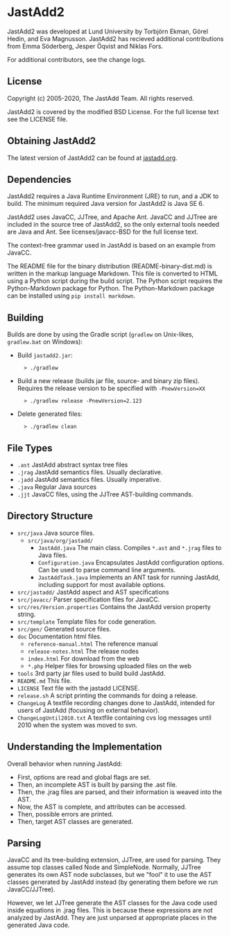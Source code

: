 # JastAdd2

JastAdd2 was developed at Lund University by Torbjörn Ekman, Görel
Hedin, and Eva Magnusson. JastAdd2 has recieved additional contributions from
Emma Söderberg, Jesper Öqvist and Niklas Fors.

For additional contributors, see the change logs.

## License

Copyright (c) 2005-2020, The JastAdd Team. All rights reserved.

JastAdd2 is covered by the modified BSD License. For the full license text
see the LICENSE file.

## Obtaining JastAdd2

The latest version of JastAdd2 can be found at [jastadd.org][1].


## Dependencies

JastAdd2 requires a Java Runtime Environment (JRE) to run, and a JDK to build.
The minimum required Java version for JastAdd2 is Java SE 6.

JastAdd2 uses JavaCC, JJTree, and Apache Ant. JavaCC and JJTree are included in
the source tree of JastAdd2, so the only external tools needed are Java and
Ant. See licenses/javacc-BSD for the full license text.

The context-free grammar used in JastAdd is based on an example from JavaCC.

The README file for the binary distribution (README-binary-dist.md) is written
in the markup language Markdown. This file is converted to HTML using a Python
script during the build script. The Python script requires the Python-Markdown
package for Python. The Python-Markdown package can be installed using `pip
install markdown`.


## Building

Builds are done by using the Gradle script (`gradlew` on Unix-likes, `gradlew.bat` on Windows):

* Build `jastadd2.jar`:

        > ./gradlew

* Build a new release (builds jar file, source- and binary zip files). Requires the release
  version to be specified with `-PnewVersion=XX`

        > ./gradlew release -PnewVersion=2.123

* Delete generated files:

        > ./gradlew clean


## File Types

* `.ast`      JastAdd abstract syntax tree files
* `.jrag`     JastAdd semantics files. Usually declarative.
* `.jadd`     JastAdd semantics files. Usually imperative.
* `.java`     Regular Java sources
* `.jjt`      JavaCC files, using the JJTree AST-building commands.


## Directory Structure

* `src/java` Java source files.
    - `src/java/org/jastadd/`
        - `JastAdd.java` The main class. Compiles `*.ast` and `*.jrag` files to Java files.
        - `Configuration.java` Encapsulates JastAdd configuration options. Can be used
        to parse command line arguments.
        - `JastAddTask.java` Implements an ANT task for running JastAdd,
        including support for most available options.
* `src/jastadd/` JastAdd aspect and AST specifications
* `src/javacc/` Parser specification files for JavaCC.
* `src/res/Version.properties` Contains the JastAdd version property string.
* `src/template` Template files for code generation.
* `src/gen/` Generated source files.
* `doc` Documentation html files.
    - `reference-manual.html` The reference manual
    - `release-notes.html` The release nodes
    - `index.html` For download from the web
    - `*.php` Helper files for browsing uploaded files on the web
* `tools` 3rd party jar files used to build build JastAdd.
* `README.md` This file.
* `LICENSE` Text file with the jastadd LICENSE.
* `release.sh` A script printing the commands for doing a release.
* `ChangeLog` A textfile recording changes done to JastAdd, intended for
    users of JastAdd (focusing on external behavior).
* `ChangeLogUntil2010.txt`
    A textfile containing cvs log messages until 2010 when the
    system was moved to svn.

## Understanding the Implementation

Overall behavior when running JastAdd:

* First, options are read and global flags are set.
* Then, an incomplete AST is built by parsing the .ast file.
* Then, the .jrag files are parsed, and their information is weaved into the AST.
* Now, the AST is complete, and attributes can be accessed.
* Then, possible errors are printed.
* Then, target AST classes are generated.


## Parsing

JavaCC and its tree-building extension, JJTree, are used for parsing. They
assume top classes called Node and SimpleNode. Normally, JJTree generates its
own AST node subclasses, but we "fool" it to use the AST classes generated by
JastAdd instead (by generating them before we run JavaCC/JJTree).

However, we let JJTree generate the AST classes for the Java code used inside
equations in .jrag files. This is because these expressions are not analyzed by
JastAdd. They are just unparsed at appropriate places in the generated Java
code.

[1]: http://jastadd.org
